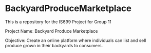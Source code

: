# BackyardProduceMarketplace

This is a repository for the IS699 Project for Group 11 

Project Name: Backyard Produce Marketplace 

Objective: Create an online platform where individuals can list and sell produce grown in their backyards to consumers. 

